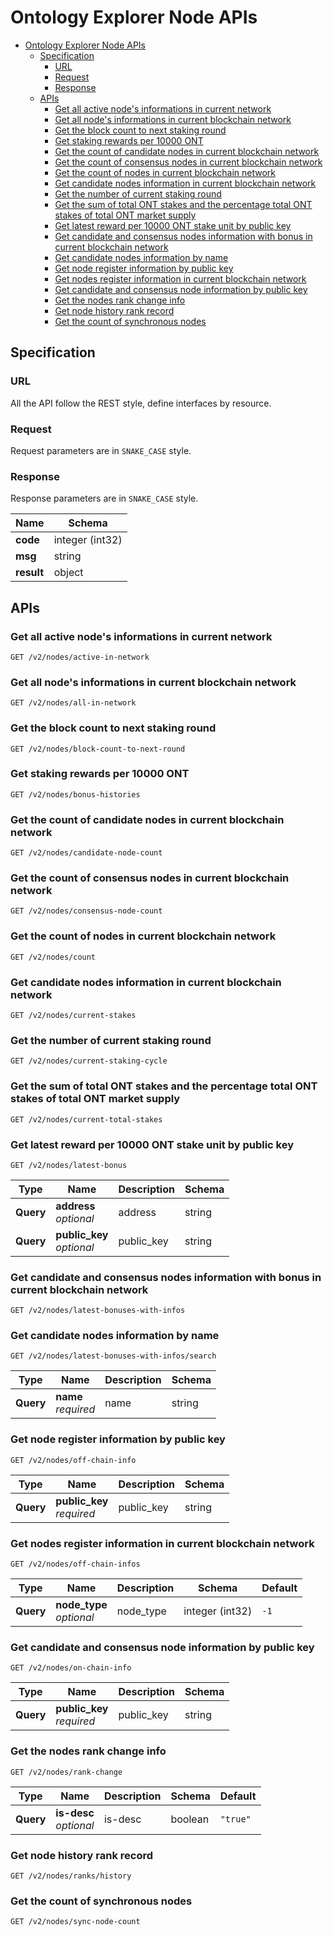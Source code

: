 # Ontology Explorer Node APIs

- [Ontology Explorer Node APIs](#ontology-explorer-node-apis)
  - [Specification](#specification)
    - [URL](#url)
    - [Request](#request)
    - [Response](#response)
  - [APIs](#apis)
    - [Get all active node's informations in current network](#get-all-active-nodes-informations-in-current-network)
    - [Get all node's informations in current blockchain network](#get-all-nodes-informations-in-current-blockchain-network)
    - [Get the block count to next staking round](#get-the-block-count-to-next-staking-round)
    - [Get staking rewards per 10000 ONT](#get-staking-rewards-per-10000-ont)
    - [Get the count of candidate nodes in current blockchain network](#get-the-count-of-candidate-nodes-in-current-blockchain-network)
    - [Get the count of consensus nodes in current blockchain network](#get-the-count-of-consensus-nodes-in-current-blockchain-network)
    - [Get the count of nodes in current blockchain network](#get-the-count-of-nodes-in-current-blockchain-network)
    - [Get candidate nodes information in current blockchain network](#get-candidate-nodes-information-in-current-blockchain-network)
    - [Get the number of current staking round](#get-the-number-of-current-staking-round)
    - [Get the sum of total ONT stakes and the percentage total ONT stakes of total ONT market supply](#get-the-sum-of-total-ont-stakes-and-the-percentage-total-ont-stakes-of-total-ont-market-supply)
    - [Get latest reward per 10000 ONT stake unit by public key](#get-latest-reward-per-10000-ont-stake-unit-by-public-key)
    - [Get candidate and consensus nodes information with bonus in current blockchain network](#get-candidate-and-consensus-nodes-information-with-bonus-in-current-blockchain-network)
    - [Get candidate nodes information by name](#get-candidate-nodes-information-by-name)
    - [Get node register information by public key](#get-node-register-information-by-public-key)
    - [Get nodes register information in current blockchain network](#get-nodes-register-information-in-current-blockchain-network)
    - [Get candidate and consensus node information by public key](#get-candidate-and-consensus-node-information-by-public-key)
    - [Get the nodes rank change info](#get-the-nodes-rank-change-info)
    - [Get node history rank record](#get-node-history-rank-record)
    - [Get the count of synchronous nodes](#get-the-count-of-synchronous-nodes)

## Specification

### URL

All the API follow the REST style, define interfaces by resource.

### Request
 
Request parameters are in `SNAKE_CASE` style.

### Response

Response parameters are in `SNAKE_CASE`  style.

|Name|Schema|
|---|---|
|**code**  |integer (int32)|
|**msg**  |string|
|**result**  |object|

## APIs

### Get all active node's informations in current network

```
GET /v2/nodes/active-in-network
```

### Get all node's informations in current blockchain network

```
GET /v2/nodes/all-in-network
```

### Get the block count to next staking round

```
GET /v2/nodes/block-count-to-next-round
```

### Get staking rewards per 10000 ONT

```
GET /v2/nodes/bonus-histories
```

### Get the count of candidate nodes in current blockchain network

```
GET /v2/nodes/candidate-node-count
```

### Get the count of consensus nodes in current blockchain network

```
GET /v2/nodes/consensus-node-count
```

### Get the count of nodes in current blockchain network

```
GET /v2/nodes/count
```

### Get candidate nodes information in current blockchain network

```
GET /v2/nodes/current-stakes
```

### Get the number of current staking round

```
GET /v2/nodes/current-staking-cycle
```

### Get the sum of total ONT stakes and the percentage total ONT stakes of total ONT market supply

```
GET /v2/nodes/current-total-stakes
```

### Get latest reward per 10000 ONT stake unit by public key

```
GET /v2/nodes/latest-bonus
```

|Type|Name|Description|Schema|
|---|---|---|---|
|**Query**|**address**  <br>*optional*|address|string|
|**Query**|**public_key**  <br>*optional*|public_key|string|


### Get candidate and consensus nodes information with bonus in current blockchain network

```
GET /v2/nodes/latest-bonuses-with-infos
```

### Get candidate nodes information by name

```
GET /v2/nodes/latest-bonuses-with-infos/search
```

|Type|Name|Description|Schema|
|---|---|---|---|
|**Query**|**name**  <br>*required*|name|string|

### Get node register information by public key

```
GET /v2/nodes/off-chain-info
```

|Type|Name|Description|Schema|
|---|---|---|---|
|**Query**|**public_key**  <br>*required*|public_key|string|

### Get nodes register information in current blockchain network

```
GET /v2/nodes/off-chain-infos
```

|Type|Name|Description|Schema|Default|
|---|---|---|---|---|
|**Query**|**node_type**  <br>*optional*|node_type|integer (int32)|`-1`|

### Get candidate and consensus node information by public key

```
GET /v2/nodes/on-chain-info
```

|Type|Name|Description|Schema|
|---|---|---|---|
|**Query**|**public_key**  <br>*required*|public_key|string|

### Get the nodes rank change info

```
GET /v2/nodes/rank-change
```

|Type|Name|Description|Schema|Default|
|---|---|---|---|---|
|**Query**|**is-desc**  <br>*optional*|is-desc|boolean|`"true"`|

### Get node history rank record

```
GET /v2/nodes/ranks/history
```

### Get the count of synchronous nodes

```
GET /v2/nodes/sync-node-count
```
